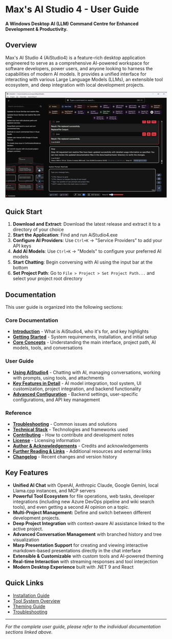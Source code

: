 ﻿# Max's AI Studio 4 - User Guide

**A Windows Desktop AI (LLM) Command Centre for Enhanced Development & Productivity.**

## Overview

Max's AI Studio 4 (AiStudio4) is a feature-rich desktop application engineered to serve as a comprehensive AI-powered workspace for software developers, power users, and anyone looking to harness the capabilities of modern AI models. It provides a unified interface for interacting with various Large Language Models (LLMs), an extensible tool ecosystem, and deep integration with local development projects.

![My Image](docs/readme/main.png)

## Quick Start

1. **Download and Extract**: Download the latest release and extract it to a directory of your choice
2. **Start the Application**: Find and run AiStudio4.exe
3. **Configure AI Providers**: Use `Ctrl+K` → "Service Providers" to add your API keys
4. **Add AI Models**: Use `Ctrl+K` → "Models" to configure your preferred AI models
5. **Start Chatting**: Begin conversing with AI using the input bar at the bottom
6. **Set Project Path**: Go to `File > Project > Set Project Path...` and select your project root directory


## Documentation

This user guide is organized into the following sections:

### Core Documentation
- **[Introduction](docs/readme/01-introduction.md)** - What is AiStudio4, who it's for, and key highlights
- **[Getting Started](docs/readme/02-getting-started.md)** - System requirements, installation, and initial setup
- **[Core Concepts](docs/readme/03-core-concepts.md)** - Understanding the main interface, project path, AI models, tools, and conversations

### User Guide
- **[Using AiStudio4](docs/readme/04-using-aistudio4.md)** - Chatting with AI, managing conversations, working with prompts, using tools, and attachments
- **[Key Features in Detail](docs/readme/05-key-features-in-detail.md)** - AI model integration, tool system, UI customization, project integration, and backend functionality
- **[Advanced Configuration](docs/readme/06-advanced-configuration.md)** - Backend settings, user-specific configurations, and API key management

### Reference
- **[Troubleshooting](docs/readme/07-troubleshooting.md)** - Common issues and solutions
- **[Technical Stack](docs/readme/08-technical-stack.md)** - Technologies and frameworks used
- **[Contributing](docs/readme/09-contributing.md)** - How to contribute and development notes
- **[License](docs/readme/10-license.md)** - Licensing information
- **[Author & Acknowledgements](docs/readme/11-author-acknowledgements.md)** - Credits and acknowledgements
- **[Further Reading & Links](docs/readme/12-further-reading-links.md)** - Additional resources and external links
- **[Changelog](docs/readme/CHANGELOG.md)** - Recent changes and version history

## Key Features

- **Unified AI Chat** with OpenAI, Anthropic Claude, Google Gemini, local Llama.cpp instances, and MCP servers
- **Powerful Tool Ecosystem** for file operations, web tasks, developer integrations (including new Azure DevOps pipeline and wiki search tools), and even getting a second AI opinion on a topic.
- **Multi-Project Management:** Define and switch between different development projects.
- **Deep Project Integration** with context-aware AI assistance linked to the active project.
- **Advanced Conversation Management** with branched history and tree visualization
- **Marp Presentation Support** for creating and viewing interactive markdown-based presentations directly in the chat interface
- **Extensible & Customizable** with custom tools and AI-powered theming
- **Real-time Interaction** with streaming responses and tool interjection
- **Modern Desktop Experience** built with .NET 9 and React

## Quick Links

- [Installation Guide](docs/readme/02-getting-started.md#22-installation)
- [Tool System Overview](docs/readme/05-key-features-in-detail.md#52-tool-system)
- [Theming Guide](docs/readme/05-key-features-in-detail.md#531-theming)
- [Troubleshooting](docs/readme/07-troubleshooting.md)

---

*For the complete user guide, please refer to the individual documentation sections linked above.*